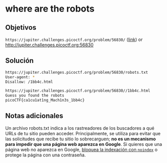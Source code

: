 # where are the robots

## Objetivos
`https://jupiter.challenges.picoctf.org/problem/56830/` ([link](https://jupiter.challenges.picoctf.org/problem/56830/)) or http://jupiter.challenges.picoctf.org:56830


## Solución 
```bash
https://jupiter.challenges.picoctf.org/problem/56830/robots.txt
User-agent: *
Disallow: /1bb4c.html

https://jupiter.challenges.picoctf.org/problem/56830//1bb4c.html
Guess you found the robots  
picoCTF{ca1cu1at1ng_Mach1n3s_1bb4c}
```

## Notas adicionales
Un archivo robots.txt indica a los rastreadores de los buscadores a qué URLs de tu sitio pueden acceder. Principalmente, se utiliza para evitar que las solicitudes que recibe tu sitio lo sobrecarguen; **no es un mecanismo para impedir que una página web aparezca en Google**. Si quieres que una página web no aparezca en Google, [bloquea la indexación con `noindex`](https://developers.google.com/search/docs/crawling-indexing/block-indexing?hl=es) o protege la página con una contraseña.